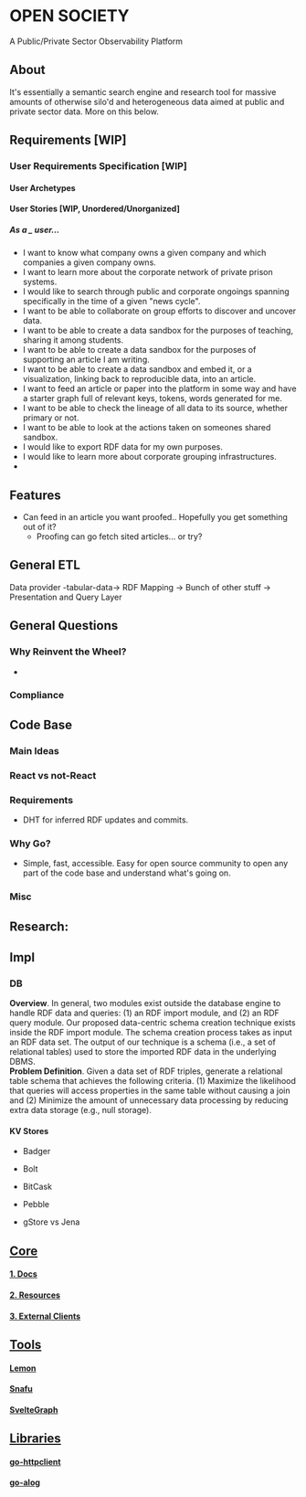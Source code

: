 # OPEN SOCIETY
A Public/Private Sector Observability Platform

<!--- Table of Contents (This shit's gonna be long until it's organized and put into different folders... if that's needed. --->

## About
It's essentially a semantic search engine and research tool for massive amounts of otherwise silo'd and heterogeneous data aimed at public and private sector data. More on this below. 

## Requirements [WIP]
### User Requirements Specification [WIP] 
#### User Archetypes
#### User Stories [WIP, Unordered/Unorganized]
##### As a _ user... 
<!--- https://docs.google.com/document/d/1fNbXKb1EVygJ3O6lIzXXfS8r12xxaPbSys4P-IbUlcc/edit -- for an old scratch list --->
<!--- would like to keep these lines from wrapping for readability. Not a priority at the moment, but something to think about. --->
- I want to know what company owns a given company and which companies a given company owns. 
- I want to learn more about the corporate network of private prison systems. 
- I would like to search through public and corporate ongoings spanning specifically in the time of a given "news cycle". 
- I want to be able to collaborate on group efforts to discover and uncover data. 
- I want to be able to create a data sandbox for the purposes of teaching, sharing it among students. 
- I want to be able to create a data sandbox for the purposes of supporting an article I am writing. 
- I want to be able to create a data sandbox and embed it, or a visualization, linking back to reproducible data, into an article. 
- I want to feed an article or paper into the platform in some way and have a starter graph full of relevant keys, tokens, words generated for me. 
- I want to be able to check the lineage of all data to its source, whether primary or not. 
- I want to be able to look at the actions taken on someones shared sandbox. 
- I would like to export RDF data for my own purposes. 
- I would like to learn more about corporate grouping infrastructures. 
-  

<!-- 
## Background
Data monopolies, big tech tools for specialists and for large institutions. Time to better educate people on big tech. Allows for proofing and supporting articles through embedding. 
-->

## Features
- Can feed in an article you want proofed.. Hopefully you get something out of it? 
  - Proofing can go fetch sited articles... or try?

## General ETL
Data provider -tabular-data-> RDF Mapping -> Bunch of other stuff -> Presentation and Query Layer

## General Questions
### Why Reinvent the Wheel?
- 

### Compliance

## Code Base

### Main Ideas

### React vs not-React

### Requirements
- DHT for inferred RDF updates and commits. 

### Why Go?
- Simple, fast, accessible. Easy for open source community to open any part of the code base and understand what's going on.







### Misc

## Research:

## Impl
### DB
**Overview**. In general, two modules exist outside the
database engine to handle RDF data and queries: (1) an RDF
import module, and (2) an RDF query module. Our proposed
data-centric schema creation technique exists inside the RDF
import module. The schema creation process takes as input an
RDF data set. The output of our technique is a schema (i.e., a
set of relational tables) used to store the imported RDF data
in the underlying DBMS.  
**Problem Definition**. Given a data set of RDF triples,
generate a relational table schema that achieves the following
criteria. (1) Maximize the likelihood that queries will access
properties in the same table without causing a join and
(2) Minimize the amount of unnecessary data processing by
reducing extra data storage (e.g., null storage).  

#### KV Stores
- Badger
- Bolt
- BitCask
- Pebble

- gStore vs Jena

<!--

**Here are some ideas to get you started:**

🙋‍♀️ A short introduction - what is your organization all about?
🌈 Contribution guidelines - how can the community get involved?
👩‍💻 Useful resources - where can the community find your docs? Is there anything else the community should know?
🍿 Fun facts - what does your team eat for breakfast?
🧙 Remember, you can do mighty things with the power of [Markdown](https://docs.github.com/github/writing-on-github/getting-started-with-writing-and-formatting-on-github/basic-writing-and-formatting-syntax)
-->
  
## [Core](#core)
#### [1. Docs](github.com/OpenSocietyPlatform/docs)  
#### [2. Resources](github.com/OpenSocietyPlatform/resources)
#### [3. External Clients](github.com/OpenSocietyPlatform/resources)
  
## [Tools](#tools)
#### [Lemon](github.com/OpenSocietyPlatform/lemon)
#### [Snafu](github.com/OpenSocietyPlatform/snafu)
#### [SvelteGraph](github.com/OpenSocietyPlatform/sveltegraph)
  
## [Libraries](#libraries)
#### [go-httpclient](github.com/OpenSocietyPlatform/go-httpclient)
#### [go-alog](github.com/OpenSocietyPlatform/go-alog)
